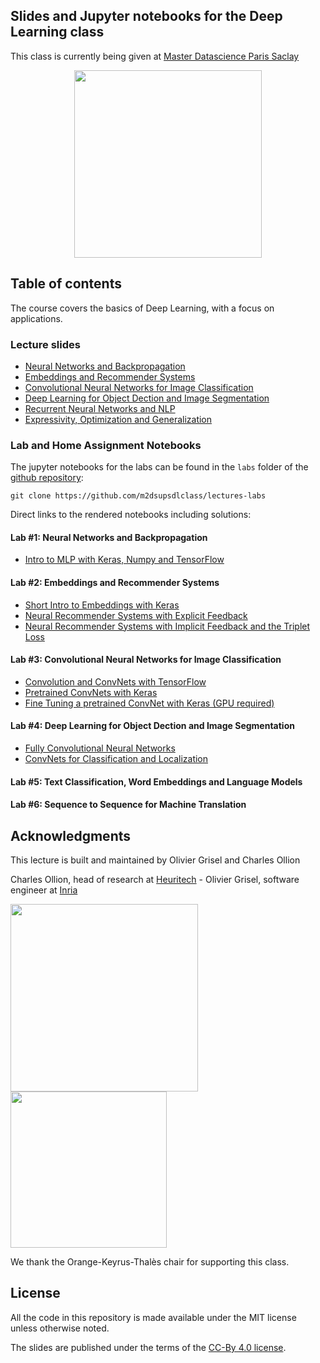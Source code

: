 ## Slides and Jupyter notebooks for the Deep Learning class

This class is currently being given at [Master Datascience Paris
Saclay](http://datascience-x-master-paris-saclay.fr)

<p style="text-align: center">
<a href="http://datascience-x-master-paris-saclay.fr/"><img
  src="slides/04_conv_nets_2/images/Logo_Master_Datascience.png" width="300"/></a>
</p>

## Table of contents

The course covers the basics of Deep Learning, with a focus on applications.

### Lecture slides

  - [Neural Networks and Backpropagation](https://m2dsupsdlclass.github.io/lectures-labs/slides/01_intro_to_deep_learning/index.html)
  - [Embeddings and Recommender Systems](https://m2dsupsdlclass.github.io/lectures-labs/slides/02_recommender_systems/index.html)
  - [Convolutional Neural Networks for Image Classification](https://m2dsupsdlclass.github.io/lectures-labs/slides/03_conv_nets/index.html)
  - [Deep Learning for Object Dection and Image Segmentation](https://m2dsupsdlclass.github.io/lectures-labs/slides/04_conv_nets_2/index.html)
  - [Recurrent Neural Networks and NLP](https://m2dsupsdlclass.github.io/lectures-labs/slides/05_deep_nlp/index.html)
  - [Expressivity, Optimization and Generalization](https://m2dsupsdlclass.github.io/lectures-labs/slides/06_expressivity_optimization_generalization/index.html)

### Lab and Home Assignment Notebooks

The jupyter notebooks for the labs can be found in the `labs` folder of
the [github repository](https://github.com/m2dsupsdlclass/lectures-labs/):

    git clone https://github.com/m2dsupsdlclass/lectures-labs

Direct links to the rendered notebooks including solutions:

#### Lab #1: Neural Networks and Backpropagation

  - [Intro to MLP with Keras, Numpy and TensorFlow](https://github.com/m2dsupsdlclass/lectures-labs/blob/master/labs/01_backprop/Intro_MLP_keras_numpy_tensorflow_rendered.ipynb)

#### Lab #2: Embeddings and Recommender Systems

  - [Short Intro to Embeddings with Keras](https://github.com/m2dsupsdlclass/lectures-labs/blob/master/labs/02_neural_recsys/Short_Intro_to_Embeddings_with_Keras_rendered.ipynb)
  - [Neural Recommender Systems with Explicit Feedback](https://github.com/m2dsupsdlclass/lectures-labs/blob/master/labs/02_neural_recsys/Explicit_Feedback_Neural_Recommender_System_rendered.ipynb)
  - [Neural Recommender Systems with Implicit Feedback and the Triplet Loss](https://github.com/m2dsupsdlclass/lectures-labs/blob/master/labs/02_neural_recsys/Implicit_Feedback_Recsys_with_the_triplet_loss_rendered.ipynb)

#### Lab #3: Convolutional Neural Networks for Image Classification

  - [Convolution and ConvNets with TensorFlow](https://github.com/m2dsupsdlclass/lectures-labs/blob/master/labs/03_conv_nets/ConvNets_with_TensorFlow_rendered.ipynb)
  - [Pretrained ConvNets with Keras](https://github.com/m2dsupsdlclass/lectures-labs/blob/master/labs/03_conv_nets/Pretrained_ConvNets_with_Keras_rendered.ipynb)
  - [Fine Tuning a pretrained ConvNet with Keras (GPU required)](https://github.com/m2dsupsdlclass/lectures-labs/blob/master/labs/03_conv_nets/Fine_Tuning_Deep_CNNs_with_GPU_rendered.ipynb)

#### Lab #4: Deep Learning for Object Dection and Image Segmentation

  - [Fully Convolutional Neural Networks](https://github.com/m2dsupsdlclass/lectures-labs/blob/master/labs/04_conv_nets_2/Fully_Convolutional_Neural_Networks_rendered.ipynb)
  - [ConvNets for Classification and Localization](https://github.com/m2dsupsdlclass/lectures-labs/blob/master/labs/04_conv_nets_2/ConvNets_for_Classification_and_Localization_rendered.ipynb)



#### Lab #5: Text Classification, Word Embeddings and Language Models



#### Lab #6: Sequence to Sequence for Machine Translation


## Acknowledgments

This lecture is built and maintained by Olivier Grisel and Charles Ollion

Charles Ollion, head of research at [Heuritech](www.heuritech.com) -
Olivier Grisel, software engineer at
[Inria](https://team.inria.fr/parietal/en)

<a href="http://www.heuritech.com"><img src="slides/04_conv_nets_2/images/logo heuritech v2.png"
width="300"/></a> <a href="https://team.inria.fr/parietal/en"><img
src="slides/04_conv_nets_2/images/inria-logo.png" width="250"/></a>

We thank the  Orange-Keyrus-Thalès chair for supporting this class.

## License

All the code in this repository is made available under the MIT license
unless otherwise noted.

The slides are published under the terms of the [CC-By 4.0
license](https://creativecommons.org/licenses/by/4.0/).
